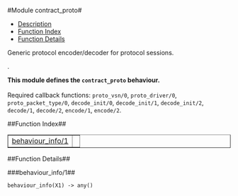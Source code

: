 

#Module contract_proto#
* [Description](#description)
* [Function Index](#index)
* [Function Details](#functions)


<p>Generic protocol encoder/decoder for protocol sessions.</p>.



__This module defines the `contract_proto` behaviour.__
<br></br>
 Required callback functions: `proto_vsn/0`, `proto_driver/0`, `proto_packet_type/0`, `decode_init/0`, `decode_init/1`, `decode_init/2`, `decode/1`, `decode/2`, `encode/1`, `encode/2`.<a name="index"></a>

##Function Index##


<table width="100%" border="1" cellspacing="0" cellpadding="2" summary="function index"><tr><td valign="top"><a href="#behaviour_info-1">behaviour_info/1</a></td><td></td></tr></table>


<a name="functions"></a>

##Function Details##

<a name="behaviour_info-1"></a>

###behaviour_info/1##




`behaviour_info(X1) -> any()`

